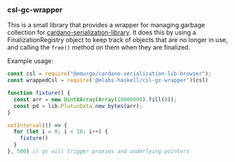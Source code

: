 ### csl-gc-wrapper

This is a small library that provides a wrapper for managing garbage collection for  [cardano-serialization-library](https://github.com/Emurgo/cardano-serialization-lib). It does this by using a FinalizationRegistry object to keep track of objects that are no longer in use, and calling the `free()` method on them when they are finalized.

Example usage:
```javascript
const csl = require("@emurgo/cardano-serialization-lib-browser");
const wrappedCsl = require('@mlabs-haskell/csl-gc-wrapper')(csl)

function fixture() {
  const arr = new Uint8Array(Array(10000000).fill(0));
  const pd = lib.PlutusData.new_bytes(arr);
}

setInterval(() => {
  for (let i = 0; i < 10; i++) {
    fixture()
  }
}, 500) // gc will trigger proxies and underlying pointers
```
